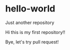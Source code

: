 # hello-world
Just another repository


Hi this is my first repository!!

Bye, let's try pull request!
